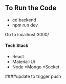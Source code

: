 
## To Run the Code

* cd backend
* npm run dev

Go to localhost:3000/


#### Tech Stack
* React
* Material-Ui
* Node
*Mongo
*Socket

####update to trigger push 